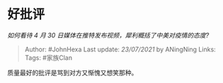 # 好批评
*如何看待 4 月 30 日媒体在推特发布视频，犀利概括了中美对疫情的态度?*

> Author: #JohnHexa
Last update: *23/07/2021* by ANingNing
Links:
Tags:  #家族Clan



质量最好的批评是骂到对方又惭愧又想笑那种。



